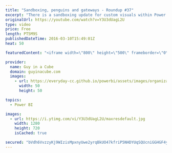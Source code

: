 ```yaml
---
title: "Sandboxing, penguins and gateways - Roundup #37"
excerpt: "There is a sandboxing update for custom visuals within Power BI. RC0 landed for SQL Server 2016. I mention the updates for Reporting Services and Analysis Services. Also, Microsoft announced that Linux will be supported for SQL 2016 Database Engine. I highlight a community blog post looking at creating"
originalUrl: https://youtube.com/watch?v=Y3U3dUagL2U
type: video
price: Free
length: PT5M9S
publishedDateTime: 2016-03-10T15:49:01Z
heat: 50

featuredContent: "<iframe width=\"800\" height=\"500\" frameborder=\"0\" src=\"https://www.youtube.com/embed/Y3U3dUagL2U\" allow=\"accelerometer; autoplay; encrypted-media; gyroscope; picture-in-picture\" allowfullscreen></iframe>"

provider:
  name: Guy in a Cube
  domain: guyinacube.com
  images:
    - url: https://everyday-cc.github.io/powerbi/assets/images/organizations/guyinacube.com-50x50.jpg
      width: 50
      height: 50

topics:
  - Power BI

images:
  - url: https://i.ytimg.com/vi/Y3U3dUagL2U/maxresdefault.jpg
    width: 1280
    height: 720
    isCached: true

secured: "bVdh6VvzzyKj9WIzisMpxnyUwe2yrqBkUO47kfriP5NHDYUqSQUcniGGHGF4yIdjfl6QRteNTC551pSrz8GvnZuqHEyq+HvcqNRtdxfi6mok2FeoQhjUfIrhYj97ySM2KTsz5Z9O3r0/5tfIgap1IOI3V1HXHanDZ7Mb0XUBabH3fRQ7SGE4Qz7g1mZx31jQmk3c9d2yZFjHWgRoUtkyQEC8tx8eIxSc2i9UUhsKrnj2hLSFqWoM37blJb1mzmvaNY8SbQmH2p+QSJns12yKvfI6rA0NIjKg03BjgQ8IJudJksE0Lz3YsEcYnuR5H5z0Zt87DudqdpYWZ4Up+3p9YK4zWzaZ178qlFB3ZwLrNx5BHteh7Zel07dgiLxIMMJ4fhcQiHnH1zeYUL9B/8P8AmxCjZomyNvVj181vcslV0s=;oZaBA/7vIdxZwuP0jD+o8g=="
---
```


